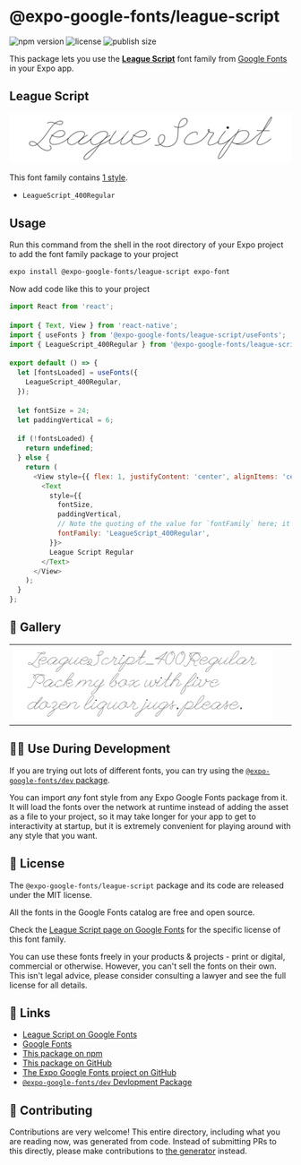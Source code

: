 # @expo-google-fonts/league-script

![npm version](https://flat.badgen.net/npm/v/@expo-google-fonts/league-script)
![license](https://flat.badgen.net/github/license/expo/google-fonts)
![publish size](https://flat.badgen.net/packagephobia/install/@expo-google-fonts/league-script)

This package lets you use the [**League Script**](https://fonts.google.com/specimen/League+Script) font family from [Google Fonts](https://fonts.google.com/) in your Expo app.

## League Script

![League Script](./font-family.png)

This font family contains [1 style](#-gallery).

- `LeagueScript_400Regular`

## Usage

Run this command from the shell in the root directory of your Expo project to add the font family package to your project
```sh
expo install @expo-google-fonts/league-script expo-font
```

Now add code like this to your project
```js
import React from 'react';

import { Text, View } from 'react-native';
import { useFonts } from '@expo-google-fonts/league-script/useFonts';
import { LeagueScript_400Regular } from '@expo-google-fonts/league-script/400Regular';

export default () => {
  let [fontsLoaded] = useFonts({
    LeagueScript_400Regular,
  });

  let fontSize = 24;
  let paddingVertical = 6;

  if (!fontsLoaded) {
    return undefined;
  } else {
    return (
      <View style={{ flex: 1, justifyContent: 'center', alignItems: 'center' }}>
        <Text
          style={{
            fontSize,
            paddingVertical,
            // Note the quoting of the value for `fontFamily` here; it expects a string!
            fontFamily: 'LeagueScript_400Regular',
          }}>
          League Script Regular
        </Text>
      </View>
    );
  }
};

```

## 🔡 Gallery


||||
|-|-|-|
|![LeagueScript_400Regular](.//400Regular/LeagueScript_400Regular.ttf.png)||||


## 👩‍💻 Use During Development

If you are trying out lots of different fonts, you can try using the [`@expo-google-fonts/dev` package](https://github.com/freeboub/google-fonts/tree/master/font-packages/dev#readme).

You can import *any* font style from any Expo Google Fonts package from it. It will load the fonts
over the network at runtime instead of adding the asset as a file to your project, so it may take longer
for your app to get to interactivity at startup, but it is extremely convenient
for playing around with any style that you want.

## 📖 License

The `@expo-google-fonts/league-script` package and its code are released under the MIT license.

All the fonts in the Google Fonts catalog are free and open source.

Check the [League Script page on Google Fonts](https://fonts.google.com/specimen/League+Script) for the specific license of this font family.

You can use these fonts freely in your products & projects - print or digital, commercial or otherwise. However, you can't sell the fonts on their own. This isn't legal advice, please consider consulting a lawyer and see the full license for all details.

## 🔗 Links

- [League Script on Google Fonts](https://fonts.google.com/specimen/League+Script)
- [Google Fonts](https://fonts.google.com/)
- [This package on npm](https://www.npmjs.com/package/@expo-google-fonts/league-script)
- [This package on GitHub](https://github.com/freeboub/google-fonts/tree/master/font-packages/league-script)
- [The Expo Google Fonts project on GitHub](https://github.com/freeboub/google-fonts)
- [`@expo-google-fonts/dev` Devlopment Package](https://github.com/freeboub/google-fonts/tree/master/font-packages/dev)

## 🤝 Contributing

Contributions are very welcome! This entire directory, including what you are reading now, was generated from code. Instead of submitting PRs to this directly, please make contributions to [the generator](https://github.com/freeboub/google-fonts/tree/master/packages/generator) instead.

